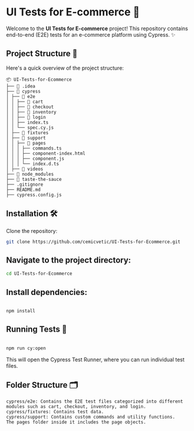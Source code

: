 # UI Tests for E-commerce 🛒

Welcome to the **UI Tests for E-commerce** project! This repository contains end-to-end (E2E) tests for an e-commerce platform using Cypress. ✨

## Project Structure 📁

Here's a quick overview of the project structure:
```plaintext
📦 UI-Tests-for-Ecommerce
├── 📂 .idea
├── 📂 cypress
│ ├── 📂 e2e
│ │ ├── 📂 cart
│ │ ├── 📂 checkout
│ │ ├── 📂 inventory
│ │ ├── 📂 login
│ │ ├── index.ts
│ │ └── spec.cy.js
│ ├── 📂 fixtures
│ ├── 📂 support
│ │ ├── 📂 pages
│ │ │ ├── commands.ts
│ │ │ ├── component-index.html
│ │ │ ├── component.js
│ │ │ └── index.d.ts
│ ├── 📂 videos
├── 📂 node_modules
├── 📂 taste-the-sauce
├── .gitignore
├── README.md
├── cypress.config.js

```


## Installation 🛠️

Clone the repository:
   ```sh
   git clone https://github.com/cemicvetic/UI-Tests-for-Ecommerce.git
   ```
## Navigate to the project directory:



  ```sh
cd UI-Tests-for-Ecommerce
 ```
## Install dependencies:

  ```sh

npm install
 ```

## Running Tests 🚀

  ```sh

npm run cy:open
 ```
This will open the Cypress Test Runner, where you can run individual test files.

## Folder Structure 🗂️
```plaintext
cypress/e2e: Contains the E2E test files categorized into different modules such as cart, checkout, inventory, and login.
cypress/fixtures: Contains test data.
cypress/support: Contains custom commands and utility functions.
The pages folder inside it includes the page objects.
 ```
